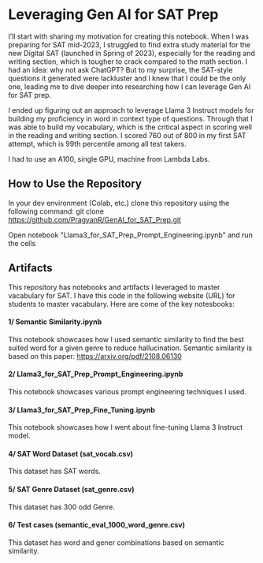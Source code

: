 # Leveraging Gen AI for SAT Prep

I’ll start with sharing my motivation for creating this notebook. When I was preparing for SAT mid-2023, I struggled to find extra study material for the new Digital SAT (launched in Spring of 2023), especially for the reading and writing section, which is tougher to crack compared to the math section. I had an idea: why not ask ChatGPT? But to my surprise, the SAT-style questions it generated were lackluster and I knew that I could be the only one, leading me to dive deeper into researching how I can leverage Gen AI for SAT prep.

I ended up figuring out an approach to leverage Llama 3 Instruct models for building my proficiency in word in context type of questions. Through that I was able to build my vocabulary, which is the critical aspect in scoring well in the reading and writing section. I scored 760 out of 800 in my first SAT attempt, which is 99th percentile among all test takers.

I had to use an A100, single GPU, machine from Lambda Labs.

## How to Use the Repository

In your dev environment (Colab, etc.) clone this repository using the following command: git clone https://github.com/PragyanR/GenAI_for_SAT_Prep.git

Open notebook "Llama3_for_SAT_Prep_Prompt_Engineering.ipynb" and run the cells

## Artifacts

This repository has notebooks and artifacts I leveraged to master vacabulary for SAT. I have this code in the following website (URL) for students to master vacabulary. Here are come of the key notesbooks:

#### 1/ Semantic Similarity.ipynb
This notebook showcases how I used semantic similarity to find the best suited word for a given genre to reduce hallucination. Semantic similarity is based on this paper: https://arxiv.org/pdf/2108.06130

#### 2/ Llama3_for_SAT_Prep_Prompt_Engineering.ipynb
This notebook showcases various prompt engineering techniques I used.

#### 3/ Llama3_for_SAT_Prep_Fine_Tuning.ipynb
This notebook showcases how I went about fine-tuning Llama 3 Instruct model.

#### 4/ SAT Word Dataset (sat_vocab.csv)
This dataset has SAT words.

#### 5/ SAT Genre Dataset (sat_genre.csv)
This dataset has 300 odd Genre.

#### 6/ Test cases (semantic_eval_1000_word_genre.csv)
This dataset has word and gener combinations based on semantic similarity.
